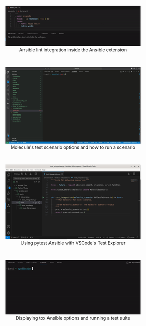 <!-- markdownlint-disable MD033 MD041 MD013-->

<figure align="center">
  <img src="test-ansible-lint.gif" alt="image missing" />
  <figcaption>Ansible lint integration inside the Ansible extension</figcaption>
</figure>
<br>
<figure align="center">
  <img src="test-molecule.gif" alt="image missing" />
  <figcaption>Molecule's test scenario options and how to run a scenario</figcaption>
</figure>
<br>
<figure align="center">
  <img src="test-pytest-ansible.png" alt="image missing" />
  <figcaption>Using pytest Ansible with VSCode's Test Explorer</figcaption>
</figure>
<br>
<figure align="center">
  <img src="test-tox-ansible.gif" alt="image missing" />
  <figcaption>Displaying tox Ansible options and running a test suite</figcaption>
</figure>
<br>
